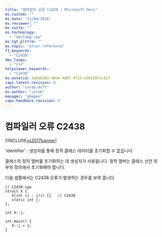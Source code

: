 ```yaml
---
title: "컴파일러 오류 C2438 | Microsoft Docs"
ms.custom: ""
ms.date: "11/04/2016"
ms.reviewer: ""
ms.suite: ""
ms.technology: 
  - "devlang-cpp"
ms.tgt_pltfrm: ""
ms.topic: "error-reference"
f1_keywords: 
  - "C2438"
dev_langs: 
  - "C++"
helpviewer_keywords: 
  - "C2438"
ms.assetid: 3a0ab3ba-d0e4-4d8f-971d-e503397cc827
caps.latest.revision: 8
author: "corob-msft"
ms.author: "corob"
manager: "ghogen"
caps.handback.revision: 8
---
```

# 컴파일러 오류 C2438
[!INCLUDE[vs2017banner](../../assembler/inline/includes/vs2017banner.md)]

'identifier' : 생성자를 통해 정적 클래스 데이터를 초기화할 수 없습니다.  
  
 클래스의 정적 멤버를 초기화하는 데 생성자가 사용됩니다.  정적 멤버는 클래스 선언 외부의 정의에서 초기화해야 합니다.  
  
 다음 샘플에서는 C2438 오류가 발생하는 경우를 보여 줍니다.  
  
```  
// C2438.cpp  
struct X {  
   X(int i) : j(i) {}   // C2438  
   static int j;  
};  
  
int X::j;  
  
int main() {  
   X::j = 1;  
}  
```